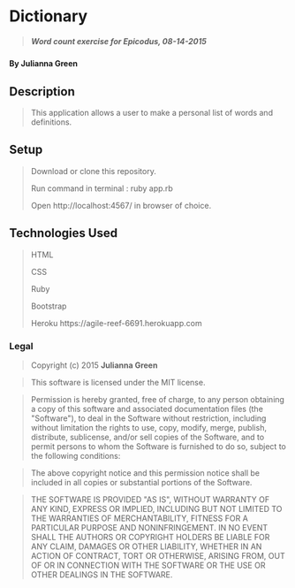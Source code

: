 # Dictionary

>##### Word count exercise for Epicodus, 08-14-2015

#### By **Julianna Green**

## Description

>This application allows a user to make a personal list of words and definitions. 

## Setup

><p>Download or clone this repository.</p>
><p>Run command in terminal : ruby app.rb</p>
>Open http://localhost:4567/ in browser of choice.

## Technologies Used

><p>HTML</p>
><p>CSS</p>
><p>Ruby</p>
><p>Bootstrap</p>
><p>Heroku https://agile-reef-6691.herokuapp.com </p>

### Legal

>Copyright (c) 2015 **Julianna Green**

>This software is licensed under the MIT license.

>Permission is hereby granted, free of charge, to any person obtaining a copy
of this software and associated documentation files (the "Software"), to deal
in the Software without restriction, including without limitation the rights
to use, copy, modify, merge, publish, distribute, sublicense, and/or sell
copies of the Software, and to permit persons to whom the Software is
furnished to do so, subject to the following conditions:

>The above copyright notice and this permission notice shall be included in
all copies or substantial portions of the Software.

>THE SOFTWARE IS PROVIDED "AS IS", WITHOUT WARRANTY OF ANY KIND, EXPRESS OR
IMPLIED, INCLUDING BUT NOT LIMITED TO THE WARRANTIES OF MERCHANTABILITY,
FITNESS FOR A PARTICULAR PURPOSE AND NONINFRINGEMENT. IN NO EVENT SHALL THE
AUTHORS OR COPYRIGHT HOLDERS BE LIABLE FOR ANY CLAIM, DAMAGES OR OTHER
LIABILITY, WHETHER IN AN ACTION OF CONTRACT, TORT OR OTHERWISE, ARISING FROM,
OUT OF OR IN CONNECTION WITH THE SOFTWARE OR THE USE OR OTHER DEALINGS IN
THE SOFTWARE.
